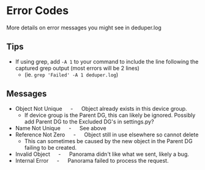 Error Codes
===========
More details on error messages you might see in deduper.log

## Tips
- If using grep, add `-A 1` to your command to include the line following the captured grep output
  (most errors will be 2 lines)
  - (ie. `grep 'Failed' -A 1 deduper.log`)

## Messages
- Object Not Unique &emsp; - &emsp; Object already exists in this device group. 
  - If device group is the Parent DG, this can likely be ignored. Possibly add Parent DG to the Excluded DG's
    in settings.py?
- Name Not Unique &emsp; - &emsp; See above
- Reference Not Zero &emsp; - &emsp; Object still in use elsewhere so cannot delete
  - This can sometimes be caused by the new object in the Parent DG failing to be created.
- Invalid Object &emsp; - &emsp; Panorama didn't like what we sent, likely a bug.
- Internal Error &emsp; - &emsp; Panorama failed to process the request.